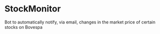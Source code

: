 # StockMonitor
Bot to automatically notify, via email, changes in the market price of certain stocks on Bovespa
